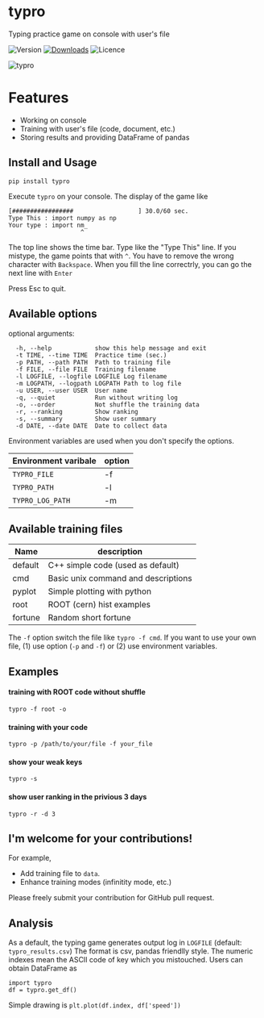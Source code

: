 # typro
Typing practice game on console with user's file

![Version](https://img.shields.io/github/v/tag/mzks/typro)
[![Downloads](https://static.pepy.tech/personalized-badge/typro?period=total&units=international_system&left_color=grey&right_color=blue&left_text=Downloads)](https://pepy.tech/project/typro)
![Licence](https://img.shields.io/github/license/mzks/typro)

![typro](https://user-images.githubusercontent.com/12980386/116286769-9336b300-a7ca-11eb-9c6f-657106fda976.gif)

# Features

 - Working on console
 - Training with user's file (code, document, etc.)
 - Storing results and providing DataFrame of pandas


## Install and Usage
```
pip install typro
```
Execute `typro` on your console.
The display of the game like
```
[#################                  ] 30.0/60 sec.
Type This : import numpy as np
Your type : import nm_
                    ^
```
The top line shows the time bar.
Type like the "Type This" line.
If you mistype, the game points that with `^`.
You have to remove the wrong character with `Backspace`.
When you fill the line correctrly, you can go the next line with `Enter`

Press Esc to quit.

## Available options
optional arguments:
```
  -h, --help            show this help message and exit
  -t TIME, --time TIME  Practice time (sec.)
  -p PATH, --path PATH  Path to training file
  -f FILE, --file FILE  Training filename
  -l LOGFILE, --logfile LOGFILE Log filename
  -m LOGPATH, --logpath LOGPATH Path to log file
  -u USER, --user USER  User name
  -q, --quiet           Run without writing log
  -o, --order           Not shuffle the training data
  -r, --ranking         Show ranking
  -s, --summary         Show user summary
  -d DATE, --date DATE  Date to collect data
```


Environment variables are used when you don't specify the options.


| Environment varibale    | option |
| ------------------------| -------|
| `TYPRO_FILE`            | -f     |
| `TYPRO_PATH`            | -l     |
| `TYPRO_LOG_PATH`        | -m     |


## Available training files

| Name    | description                           |
| ------- | ------------------------------------- |
| default | C++ simple code (used as default)     |
| cmd     | Basic unix command and descriptions   |
| pyplot  | Simple plotting with python           |
| root    | ROOT (cern) hist examples             |
| fortune | Random short fortune                  |

The `-f` option switch the file like `typro -f cmd`.
If you want to use your own file, (1) use option (`-p` and `-f`) or (2) use environment variables.


## Examples
#### training with ROOT code without shuffle
```
typro -f root -o
```

#### training with your code
```
typro -p /path/to/your/file -f your_file
```

#### show your weak keys
```
typro -s
```

#### show user ranking in the privious 3 days
```
typro -r -d 3
```

## I'm welcome for your contributions!

For example,
 - Add training file to `data`.
 - Enhance training modes (infinitity mode, etc.)

Please freely submit your contribution for GitHub pull request.


## Analysis

As a default, the typing game generates output log in `LOGFILE` (default: `typro_results.csv`)
The format is csv, pandas friendlly style.
The numeric indexes mean the ASCII code of key which you mistouched.
Users can obtain DataFrame as 
```
import typro
df = typro.get_df()
```
Simple drawing is `plt.plot(df.index, df['speed'])`
